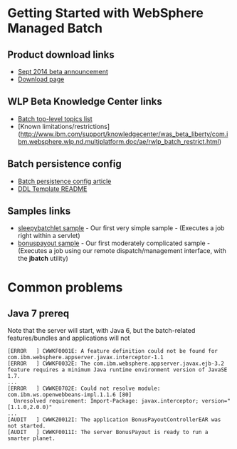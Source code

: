 # Getting Started with WebSphere Managed Batch

## Product download links

* [Sept 2014 beta announcement](https://developer.ibm.com/wasdev/2014/09/12/announcing-liberty-profile-september-beta)
* [Download page](https://developer.ibm.com/wasdev/downloads/liberty-profile-beta)

## WLP Beta Knowledge Center links

* [Batch top-level topics list](http://www.ibm.com/support/knowledgecenter/was_beta_liberty/com.ibm.websphere.wlp.nd.multiplatform.doc/ae/twlp_container_batch.html)
* [Known limitations/restrictions] (http://www.ibm.com/support/knowledgecenter/was_beta_liberty/com.ibm.websphere.wlp.nd.multiplatform.doc/ae/rwlp_batch_restrict.html)

## Batch persistence config

* [Batch persistence config article](http://www.ibm.com/support/knowledgecenter/was_beta_liberty/com.ibm.websphere.wlp.nd.multiplatform.doc/ae/rwlp_batch_persistence_config.html)
* [DDL Template README](README.md)

## Samples links

* [sleepybatchlet sample](https://github.com/WASdev/sample.batch.sleepybatchlet) - Our first very simple sample - (Executes a job right within a servlet)
* [bonuspayout sample](https://github.com/WASdev/sample.batch.bonuspayout) - Our first moderately complicated sample -  (Executes a job using our remote dispatch/management interface, with the **jbatch** utility)

# Common problems

## Java 7 prereq

Note that the server will start, with Java 6, but the batch-related features/bundles and applications will not

```
[ERROR   ] CWWKF0001E: A feature definition could not be found for com.ibm.websphere.appserver.javax.interceptor-1.1
[ERROR   ] CWWKF0032E: The com.ibm.websphere.appserver.javax.ejb-3.2 feature requires a minimum Java runtime environment version of JavaSE 1.7.
...
[ERROR   ] CWWKE0702E: Could not resolve module: com.ibm.ws.openwebbeans-impl.1.1.6 [80]
  Unresolved requirement: Import-Package: javax.interceptor; version="[1.1.0,2.0.0)"
...
[AUDIT   ] CWWKZ0012I: The application BonusPayoutControllerEAR was not started.
[AUDIT   ] CWWKF0011I: The server BonusPayout is ready to run a smarter planet.
```


